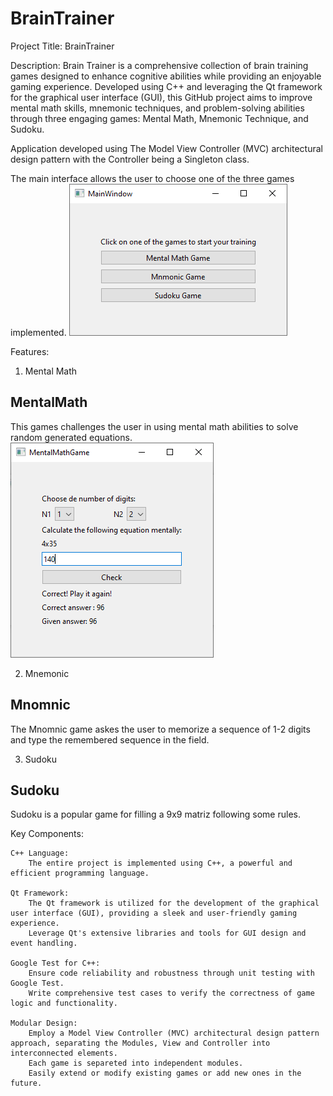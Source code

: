 # BrainTrainer
Project Title: BrainTrainer

Description:
Brain Trainer is a comprehensive collection of brain training games designed to enhance cognitive abilities while providing an enjoyable gaming experience. Developed using C++ and leveraging the Qt framework for the graphical user interface (GUI), this GitHub project aims to improve mental math skills, mnemonic techniques, and problem-solving abilities through three engaging games: Mental Math, Mnemonic Technique, and Sudoku.

Application developed using The Model View Controller (MVC) architectural design pattern with the Controller being a Singleton class.

The main interface allows the user to choose one of the three games implemented.
<img src="./images/menu.png"/>

Features:
1. Mental Math
## MentalMath
This games challenges the user in using mental math abilities to solve random generated equations.
<img src="./images/math.png"/>

2. Mnemonic
## Mnomnic
The Mnomnic game askes the user to memorize a sequence of 1-2 digits and type the remembered sequence in the field.

3. Sudoku
## Sudoku
Sudoku is a popular game for filling a 9x9 matriz following some rules.

Key Components:

    C++ Language:
        The entire project is implemented using C++, a powerful and efficient programming language.

    Qt Framework:
        The Qt framework is utilized for the development of the graphical user interface (GUI), providing a sleek and user-friendly gaming experience.
        Leverage Qt's extensive libraries and tools for GUI design and event handling.

    Google Test for C++:
        Ensure code reliability and robustness through unit testing with Google Test.
        Write comprehensive test cases to verify the correctness of game logic and functionality.

    Modular Design:
        Employ a Model View Controller (MVC) architectural design pattern approach, separating the Modules, View and Controller into interconnected elements. 
		Each game is separeted into independent modules.
        Easily extend or modify existing games or add new ones in the future.
